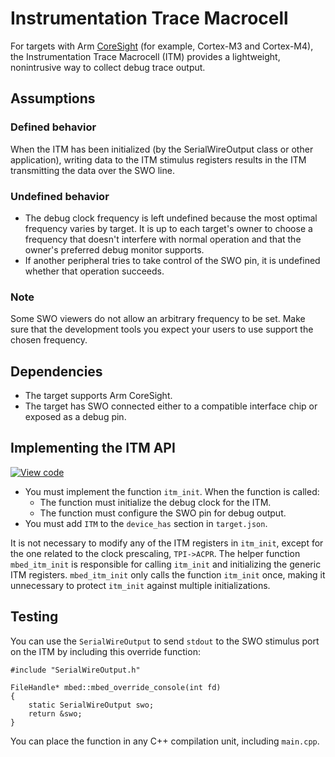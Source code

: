 <h1 id="itm-port">Instrumentation Trace Macrocell</h1>

For targets with Arm [CoreSight](http://infocenter.arm.com/help/index.jsp?topic=/com.arm.doc.ddi0314h/) (for example, Cortex-M3 and Cortex-M4), the Instrumentation Trace Macrocell (ITM) provides a lightweight, nonintrusive way to collect debug trace output.

## Assumptions

### Defined behavior

When the ITM has been initialized (by the SerialWireOutput class or other application), writing data to the ITM stimulus registers results in the ITM transmitting the data over the SWO line.

### Undefined behavior

- The debug clock frequency is left undefined because the most optimal frequency varies by target. It is up to each target's owner to choose a frequency that doesn't interfere with normal operation and that the owner's preferred debug monitor supports.
- If another peripheral tries to take control of the SWO pin, it is undefined whether that operation succeeds.

### Note

Some SWO viewers do not allow an arbitrary frequency to be set. Make sure that the development tools you expect your users to use support the chosen frequency.

## Dependencies

- The target supports Arm CoreSight.
- The target has SWO connected either to a compatible interface chip or exposed as a debug pin.

## Implementing the ITM API

[![View code](https://www.mbed.com/embed/?type=library)](https://os.mbed.com/docs/mbed-os/v6.16/mbed-os-api-doxy/group__itm__hal.html)

- You must implement the function `itm_init`. When the function is called:
  - The function must initialize the debug clock for the ITM.
  - The function must configure the SWO pin for debug output.
- You must add `ITM` to the `device_has` section in `target.json`.

It is not necessary to modify any of the ITM registers in `itm_init`, except for the one related to the clock prescaling, `TPI->ACPR`. The helper function `mbed_itm_init` is responsible for calling `itm_init` and initializing the generic ITM registers. `mbed_itm_init` only calls the function `itm_init` once, making it unnecessary to protect `itm_init` against multiple initializations.

## Testing

You can use the `SerialWireOutput` to send `stdout` to the SWO stimulus port on the ITM by including this override function:

```
#include "SerialWireOutput.h"

FileHandle* mbed::mbed_override_console(int fd)
{
    static SerialWireOutput swo;
    return &swo;
}
```

You can place the function in any C++ compilation unit, including `main.cpp`.

